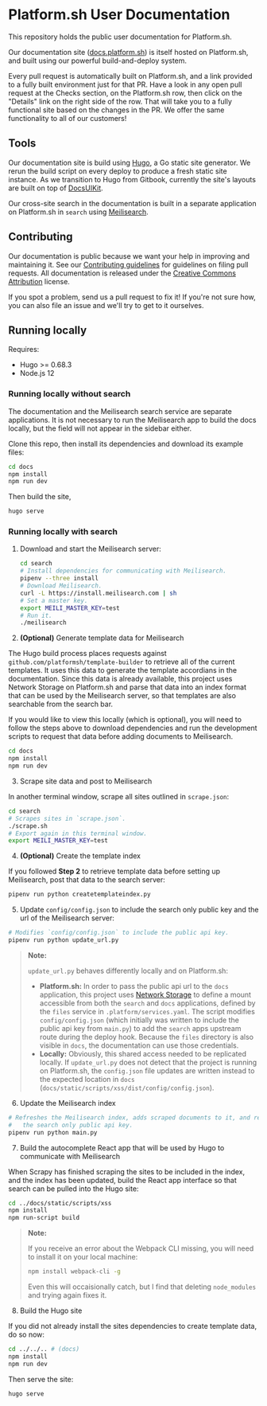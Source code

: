 # Platform.sh User Documentation

This repository holds the public user documentation for Platform.sh.

Our documentation site ([docs.platform.sh](https://docs.platform.sh/)) is itself hosted on Platform.sh, and built using our powerful build-and-deploy system.

Every pull request is automatically built on Platform.sh, and a link provided to a fully built environment just for that PR.  Have a look in any open pull request at the Checks section, on the Platform.sh row, then click on the "Details" link on the right side of the row.  That will take you to a fully functional site based on the changes in the PR.  We offer the same functionality to all of our customers!

## Tools

Our documentation site is build using [Hugo](https://gohugo.io), a Go static site generator. We rerun the build script on every deploy to produce a fresh static site instance. As we transition to Hugo from Gitbook, currently the site's layouts are built on top of [DocsUIKit](https://github.com/htmlstreamofficial/docs-ui-kit).

Our cross-site search in the documentation is built in a separate application on Platform.sh in `search` using [Meilisearch](https://www.meilisearch.com/).


## Contributing

Our documentation is public because we want your help in improving and maintaining it.  See our [Contributing guidelines](CONTRIBUTING.md) for guidelines on filing pull requests.  All documentation is released under the [Creative Commons Attribution](LICENSE.md) license.

If you spot a problem, send us a pull request to fix it!  If you're not sure how, you can also file an issue and we'll try to get to it ourselves.

## Running locally

Requires:

* Hugo >= 0.68.3
* Node.js 12

### Running locally without search

The documentation and the Meilisearch search service are separate applications. It is not necessary to run the Meilisearch app to build the docs locally, but the field will not appear in the sidebar either.

Clone this repo, then install its dependencies and download its example files:

```bash
cd docs
npm install
npm run dev
```

Then build the site,

```bash
hugo serve
```

### Running locally with search

1. Download and start the Meilisearch server:

    ```bash
    cd search
    # Install dependencies for communicating with Meilisearch.
    pipenv --three install
    # Download Meilisearch.
    curl -L https://install.meilisearch.com | sh
    # Set a master key.
    export MEILI_MASTER_KEY=test
    # Run it.
    ./meilisearch
    ```

2. **(Optional)** Generate template data for Meilisearch

  The Hugo build process places requests against `github.com/platformsh/template-builder` to retrieve all of the current templates. It uses this data to generate the template accordians in the documentation. Since this data is already available, this project uses Network Storage on Platform.sh and parse that data into an index format that can be used by the Meilisearch server, so that templates are also searchable from the search bar.

  If you would like to view this locally (which is optional), you will need to follow the steps above to download dependencies and run the development scripts to request that data before adding documents to Meilisearch.

  ```bash
  cd docs
  npm install
  npm run dev
  ```

3. Scrape site data and post to Meilisearch

  In another terminal window, scrape all sites outlined in `scrape.json`:

  ```bash
  cd search
  # Scrapes sites in `scrape.json`.
  ./scrape.sh
  # Export again in this terminal window.
  export MEILI_MASTER_KEY=test
  ```

4. **(Optional)** Create the template index

  If you followed **Step 2** to retrieve template data before setting up Meilisearch, post that data to the search server:

  ```bash
  pipenv run python createtemplateindex.py
  ```

5. Update `config/config.json` to include the search only public key and the url of the Meilisearch server:

  ```bash
  # Modifies `config/config.json` to include the public api key.
  pipenv run python update_url.py
  ```

  > **Note:**
  >
  > `update_url.py` behaves differently locally and on Platform.sh:
  >
  > * **Platform.sh:** In order to pass the public api url to the `docs` application, this project uses [Network Storage](https://docs.platform.sh/configuration/services/network-storage.html) to define a mount accessible from both the `search` and `docs` applications, defined by the `files` service in `.platform/services.yaml`. The script modifies `config/config.json` (which initially was written to include the public api key from `main.py`) to add the `search` apps upstream route during the deploy hook. Because the `files` directory is also visible in `docs`, the documentation can use those credentials.
  > * **Locally:** Obviously, this shared access needed to be replicated locally. If `update_url.py` does not detect that the project is running on Platform.sh, the `config.json` file updates are written instead to the expected location in `docs` (`docs/static/scripts/xss/dist/config/config.json`).

6. Update the Meilisearch index

  ```bash
  # Refreshes the Meilisearch index, adds scraped documents to it, and retrieves
  #   the search only public api key.
  pipenv run python main.py
  ```

7. Build the autocomplete React app that will be used by Hugo to communicate with Meilisearch

  When Scrapy has finished scraping the sites to be included in the index, and the index has been updated, build the React app interface so that search can be pulled into the Hugo site:

  ```bash
  cd ../docs/static/scripts/xss
  npm install
  npm run-script build
  ```

  > **Note:**
  >
  > If you receive an error about the Webpack CLI missing, you will need to install it on your local machine:
  >
  > ```bash
  > npm install webpack-cli -g
  > ```
  > Even this will occaisionally catch, but I find that deleting `node_modules` and trying again fixes it.

8. Build the Hugo site

  If you did not already install the sites dependencies to create template data, do so now:

  ```bash
  cd ../../.. # (docs)
  npm install
  npm run dev
  ```

  Then serve the site:

  ```bash
  hugo serve
  ``` 
